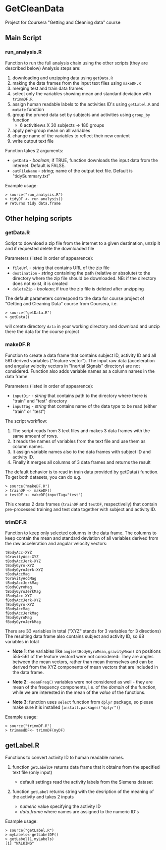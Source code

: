 # GetCleanData
Project for Coursera "Getting and Cleaning data" course

## Main Script

### run_analysis.R
Function to run the full analysis chain using the other scripts (they are described below)
Analysis steps are:

1. downloading and unzipping data using `getData.R`
2. making the data frames from the input text files using `makeDF.R`
3. merging test and train data frames
4. select only the variables showing mean and standard deviation with `trimmDF.R`
5. assign human readable labels to the activities ID's using `getLabel.R` and `mutate` function
6. group the pruned data set by subjects and activities using `group_by` function
   * 6 activitiews X 30 subjects => 180 groups
7. apply per-group mean on all variables
8. change name of the variables to reflect their new content
9. write output text file


Function takes 2 arguments:
* `getData` - *boolean*; if TRUE, function downloads the input data from the internet. Default is FALSE.
* `outFileName` - *string*; name of the output text file. Default is "tidySummary.txt"

Example usage:
```
> source("run_analysis.R")
> tidyDF <- run_analysis()
# returns tidy data.frame
```
## Other helping scripts

### getData.R
Script to download a zip file from the internet to a given destination, unzip it and if requested delete the downloaded file

Parameters (listed in order of appearence):
* `fileUrl` - *string* that contains URL of the zip file
* `destination` - *string* containing the path (relative or absolute) to the directory where the zip file should be downloaded. NB: if the directory does not exist, it is created
* `deleteZip` - *boolean*; if true the zip file is deleted after unzipping

The default parameters correspond to the data for course project of "Getting and Cleaning Data" course from Coursera, i.e.
```
> source("getData.R")
> getData()
```
will create directory `data` in your working directory and download and unzip there the data for the course project

### makeDF.R
Function to create a data frame that contains subject ID, activity ID and all 561 derived variables ("feature vector"). The input raw data (acceleration and angular velocity vectors in "Inertial Signals" directory) are not considered. Function also adds variable names as a column names in the data frame

Parameters (listed in order of appearence):
* `inputDir` - *string* that contains path to the directory where there is "train" and "test" directory
* `inputTag` - *string* that contains name of the data type to be read (either "train" or "test")

The script workflow:
1. The script reads from 3 text files and makes 3 data frames with the same amount of rows. 
2. It reads the names of variables from the text file and use them as column names.
3. It assign variable names also to the data frames with subject ID and activity ID.
4. Finally it merges all columns of 3 data frames and returns the result

The default behavior is to read in train data provided by getData() function. To get both datasets, you can do e.g.
```
> source("makeDF.R")
> trainDF <- makeDF()
> testDF <- makeDF(inputTag="test")
```
This creates 2 data frames (`trainDF` and `testDF`, respectivelly) that contain pre-processed training and test data together with subject and activity ID.


### trimDF.R
Function to keep only selected columns in the data frame. The columns to keep contain the mean and standard deviation of all variables derived from the raw acceleration and angular velocity vectors:

```
tBodyAcc-XYZ
tGravityAcc-XYZ
tBodyAccJerk-XYZ
tBodyGyro-XYZ
tBodyGyroJerk-XYZ
tBodyAccMag
tGravityAccMag
tBodyAccJerkMag
tBodyGyroMag
tBodyGyroJerkMag
fBodyAcc-XYZ
fBodyAccJerk-XYZ
fBodyGyro-XYZ
fBodyAccMag
fBodyAccJerkMag
fBodyGyroMag
fBodyGyroJerkMag
```

There are 33 variables in total ("XYZ" stands for 3 variables for 3 directions) The resulting data frame also contains subject and activity ID, so 68 variables in total

* **Note 1**: the variables like `angle(tBodyGyroMean,gravityMean)` on positions 555-561 of the feature vectord were not considered: They are angles between the mean vectors,
rather than mean themselves and can be derived from the XYZ components of mean vectors that are included in the data frame.

* **Note 2**: `-meanFreq()` variables were not considered as well - they are mean of the frequency components, i.e. of the *domain* of the function, while we are interested in the mean of the *value* of the functions.

* **Note 3**: function uses `select` function from `dplyr` package, so please make sure it is installed (`install.packages("dplyr")`) 

Example usage:
```
> source("trimmDF.R")
> trimmedDF<- trimmDF(myDF)
```

## getLabel.R
Functions to convert activity ID to human readable names.

1. function `getLabelDF` returns data frame that it obtains from the specified text file (only input)
     - default settings read the activity labels from the Siemens dataset

2. function `getLabel` returns string with the desription of the meaning of the activity and takes 2 inputs
   * *numeric* value specifying the activity ID
   * *data.fram*e where names are assigned to the numeric ID's

Example usage:
```
> source("getLabel.R")
> myLabels<-getLabelDF()
> getLabel(1,myLabels)
[1] "WALKING"
```

